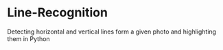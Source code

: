 # Line-Recognition
Detecting horizontal and vertical lines form a given photo and highlighting them in Python
